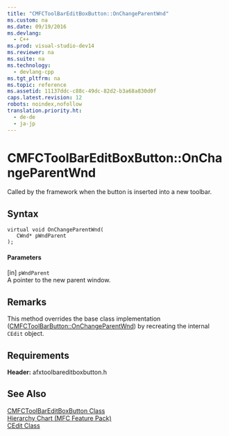 ```yaml
---
title: "CMFCToolBarEditBoxButton::OnChangeParentWnd"
ms.custom: na
ms.date: 09/19/2016
ms.devlang: 
  - C++
ms.prod: visual-studio-dev14
ms.reviewer: na
ms.suite: na
ms.technology: 
  - devlang-cpp
ms.tgt_pltfrm: na
ms.topic: reference
ms.assetid: 11137ddc-c88c-49dc-82d2-b3a68a830d0f
caps.latest.revision: 12
robots: noindex,nofollow
translation.priority.ht: 
  - de-de
  - ja-jp
---
```

# CMFCToolBarEditBoxButton::OnChangeParentWnd
Called by the framework when the button is inserted into a new toolbar.  
  
## Syntax  
  
```  
virtual void OnChangeParentWnd(  
   CWnd* pWndParent  
);  
```  
  
#### Parameters  
 [in] `pWndParent`  
 A pointer to the new parent window.  
  
## Remarks  
 This method overrides the base class implementation ([CMFCToolBarButton::OnChangeParentWnd](../vs140/CMFCToolBarButton--OnChangeParentWnd.md)) by recreating the internal `CEdit` object.  
  
## Requirements  
 **Header:** afxtoolbareditboxbutton.h  
  
## See Also  
 [CMFCToolBarEditBoxButton Class](../vs140/CMFCToolBarEditBoxButton-Class.md)   
 [Hierarchy Chart (MFC Feature Pack)](../vs140/Hierarchy-Chart.md)   
 [CEdit Class](../vs140/CEdit-Class.md)